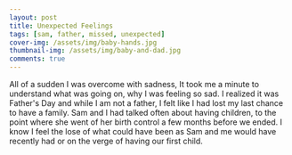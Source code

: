 ```yaml
---
layout: post
title: Unexpected Feelings
tags: [sam, father, missed, unexpected]
cover-img: /assets/img/baby-hands.jpg
thumbnail-img: /assets/img/baby-and-dad.jpg
comments: true
---
```

All of a sudden I was overcome with sadness, It took me a minute to understand what was going on, why I was feeling so sad. I realized it was Father's Day and while I am not a father, I felt like I had lost my last chance to have a family. Sam and I had talked often about having children, to the point where she went of her birth control a few months before we ended. I know I feel the lose of what could have been as Sam and me would have recently had or on the verge of having our first child.
